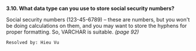 **3.10. What data type can you use to store social security numbers?**

Social security numbers (123-45-6789) – these are numbers, but you won't be
doing calculations on them, and you may want to store the hyphens for proper
formatting. So, VARCHAR is suitable. *(page 92)*

`Resolved by: Hieu Vu`
